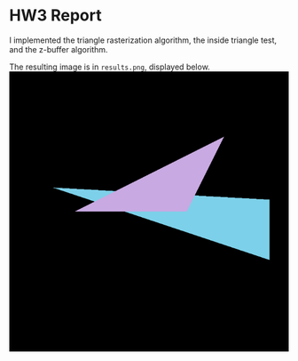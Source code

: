 # HW3 Report

I implemented the triangle rasterization algorithm, the inside triangle test, and the z-buffer algorithm.

The resulting image is in `results.png`, displayed below.
![results.png](./results.png)
